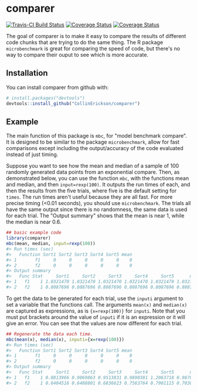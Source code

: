 
<!-- README.md is generated from README.Rmd. Please edit that file -->
comparer
========

[![Travis-CI Build Status](https://travis-ci.org/CollinErickson/comparer.svg?branch=master)](https://travis-ci.org/CollinErickson/comparer) [![Coverage Status](https://img.shields.io/codecov/c/github/CollinErickson/comparer/master.svg)](https://codecov.io/github/CollinErickson/comparer?branch=master) [![Coverage Status](https://img.shields.io/coveralls/CollinErickson/comparer.svg)](https://coveralls.io/r/CollinErickson/comparer?branch=master)

The goal of comparer is to make it easy to compare the results of different code chunks that are trying to do the same thing. The R package `microbenchmark` is great for comparing the speed of code, but there's no way to compare their ouput to see which is more accurate.

Installation
------------

You can install comparer from github with:

``` r
# install.packages("devtools")
devtools::install_github("CollinErickson/comparer")
```

Example
-------

The main function of this package is `mbc`, for "model benchmark compare". It is designed to be similar to the package `microbenchmark`, allow for fast comparisons except including the output/accuracy of the code evaluated instead of just timing.

Suppose you want to see how the mean and median of a sample of 100 randomly generated data points from an exponential compare. Then, as demonstrated below, you can use the function `mbc`, with the functions mean and median, and then `input=rexp(100)`. It outputs the run times of each, and then the results from the five trials, where five is the default setting for `times`. The run times aren't useful because they are all fast. For more precise timing (&lt;0.01 seconds), you should use `microbenchmark`. The trials all have the same output since there is no randomness, the same data is used for each trial. The "Output summary" shows that the mean is near 1, while the median is near 0.6.

``` r
## basic example code
library(comparer)
mbc(mean, median, input=rexp(100))
#> Run times (sec)
#>   Function Sort1 Sort2 Sort3 Sort4 Sort5 mean
#> 1       f1     0     0     0     0     0    0
#> 2       f2     0     0     0     0     0    0
#> Output summary
#>   Func Stat     Sort1     Sort2     Sort3     Sort4     Sort5      mean
#> 1   f1    1 1.0321470 1.0321470 1.0321470 1.0321470 1.0321470 1.0321470
#> 2   f2    1 0.8087696 0.8087696 0.8087696 0.8087696 0.8087696 0.8087696
```

To get the data to be generated for each trial, use the `inputi` argument to set a variable that the functions call. The arguments `mean(x)` and `median(x)` are captured as expressions, as is `{x=rexp(100)}` for `inputi`. Note that you must put brackets around the value of `inputi` if it is an expression or it will give an error. You can see that the values are now different for each trial.

``` r
## Regenerate the data each time.
mbc(mean(x), median(x), inputi={x=rexp(100)})
#> Run times (sec)
#>   Function Sort1 Sort2 Sort3 Sort4 Sort5 mean
#> 1       f1     0     0     0     0     0    0
#> 2       f2     0     0     0     0     0    0
#> Output summary
#>   Func Stat     Sort1     Sort2     Sort3     Sort4     Sort5      mean
#> 1   f1    1 0.8813966 0.9069863 0.9513831 0.9890381 1.2063718 0.9870352
#> 2   f2    1 0.6404516 0.6488801 0.6836623 0.7563764 0.7901115 0.7038964
```
